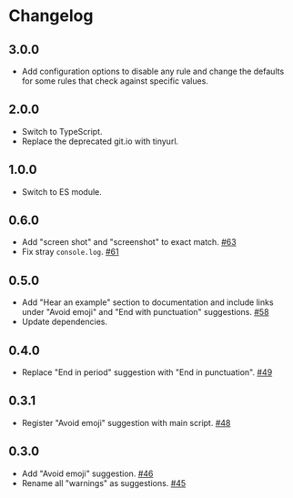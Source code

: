 # Changelog

## 3.0.0

- Add configuration options to disable any rule and change the defaults for some rules that check against specific values.

## 2.0.0

- Switch to TypeScript.
- Replace the deprecated git.io with tinyurl.

## 1.0.0

- Switch to ES module.

## 0.6.0

- Add "screen shot" and "screenshot" to exact match. [#63](https://github.com/double-great/alt-text/pull/63)
- Fix stray `console.log`. [#61](https://github.com/double-great/alt-text/pull/61)

## 0.5.0

- Add "Hear an example" section to documentation and include links under "Avoid emoji" and "End with punctuation" suggestions. [#58](https://github.com/double-great/alt-text/pull/58)
- Update dependencies.

## 0.4.0

- Replace "End in period" suggestion with "End in punctuation". [#49](https://github.com/double-great/alt-text/pull/49)

## 0.3.1

- Register "Avoid emoji" suggestion with main script. [#48](https://github.com/double-great/alt-text/pull/48)

## 0.3.0

- Add "Avoid emoji" suggestion. [#46](https://github.com/double-great/alt-text/pull/46)
- Rename all "warnings" as suggestions. [#45](https://github.com/double-great/alt-text/pull/45)
